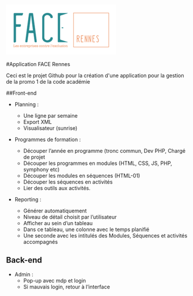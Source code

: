 ![](css/css_md/RENNES_PNG.png)

#Application FACE Rennes

Ceci est le projet Github pour la création d'une application pour la gestion de la promo 1 de la code académie


##Front-end

* Planning : 
    * Une ligne par semaine
    * Export XML
    * Visualisateur (sunrise)


* Programmes de formation :
    * Découper l’année en programme (tronc commun, Dev PHP, Chargé de projet
    * Découper les programmes en modules (HTML, CSS, JS, PHP, symphony etc)
    * Découper les modules en séquences (HTML-01)
    * Découper les séquences en activités
    * Lier des outils aux activités.

* Reporting : 
    * Générer automatiquement
    * Niveau de détail choisit par l’utilisateur
    * Afficher au sein d’un tableau
    * Dans ce tableau, une colonne avec le temps planifié
    * Une seconde avec les intitulés des Modules, Séquences et activités accompagnés

## Back-end

* Admin : 
    * Pop-up avec mdp et login
    * Si mauvais login, retour à l’interface 
